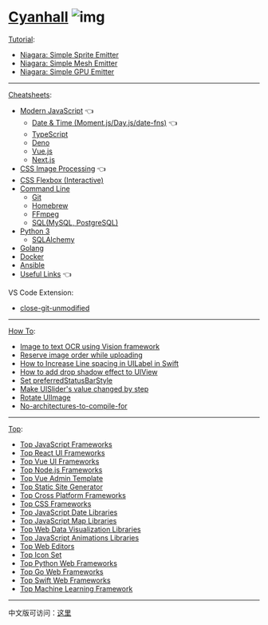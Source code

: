 # [Cyanhall](https://www.cyanhall.com/) ![img](https://www.cyanhall.com/favicon-32x32.png)

[Tutorial](https://www.cyanhall.com/tutorial/):
* [Niagara: Simple Sprite Emitter](https://www.cyanhall.com//tutorial/1.niagara-simple-sprite-emitter/)
* [Niagara: Simple Mesh Emitter](https://www.cyanhall.com/tutorial/2.niagara-simple-mesh-emitter/)
* [Niagara: Simple GPU Emitter](https://www.cyanhall.com/tutorial/3.niagara-simple-gpu-emitter/)

---

[Cheatsheets](https://www.cyanhall.com/cheatsheet/):
* [Modern JavaScript](https://www.cyanhall.com/cheatsheet/8.javascript-cheatsheet/) 👈
  * [Date & Time (Moment.js/Day.js/date-fns)](https://www.cyanhall.com/cheatsheet/18.javascript-date-time-cheatsheet/) 👈
  * [TypeScript](https://www.cyanhall.com/cheatsheet/13.typescript-cheatsheet/)
  * [Deno](https://www.cyanhall.com/cheatsheet/11.deno-cheatsheet/)
  * [Vue.js](https://www.cyanhall.com/cheatsheet/9.vue-js-cheatsheet/)
  * [Next.js](https://www.cyanhall.com/cheatsheet/next-js-cheatsheet/)
* [CSS Image Processing](https://www.cyanhall.com/cheatsheet/19.css-image-processing/) 👈
* [CSS Flexbox (Interactive)](https://www.cyanhall.com/cheatsheet/12.css-flexbox-cheatsheet/)
* [Command Line](https://www.cyanhall.com/cheatsheet/1.shell-shortcut/)
  * [Git](https://www.cyanhall.com/cheatsheet/4.git-shotcut/)
  * [Homebrew](https://www.cyanhall.com/cheatsheet/7.homebrew-cheatsheet/)
  * [FFmpeg](https://www.cyanhall.com/cheatsheet/20.ffmpeg-cheatsheet/)
  * [SQL(MySQL, PostgreSQL)](https://www.cyanhall.com/cheatsheet/21.sql-cheatsheet/)
* [Python 3](https://www.cyanhall.com/cheatsheet/16.python-cheatsheet/)
  * [SQLAlchemy](https://www.cyanhall.com/cheatsheet/22.SQLAlchemy-cheatsheet/)
* [Golang](https://www.cyanhall.com/cheatsheet/17.go-cheatsheet/)
* [Docker](https://www.cyanhall.com/cheatsheet/15.docker-cheatsheet/)
* [Ansible](https://www.cyanhall.com/cheatsheet/14.ansible-cheatsheet/)
* [Useful Links](https://www.cyanhall.com/cheatsheet/6.useful-online-tools-for-programmer/) 👈

VS Code Extension:
* [close-git-unmodified](https://github.com/Cyanhall/vscode-close-git-unmodified)

---

[How To](https://www.cyanhall.com/how-to/):
* [Image to text OCR using Vision framework](https://www.cyanhall.com/how-to/iOS/8.create-image-to-text-OCR-using-Vision-framework/)
* [Reserve image order while uploading](https://www.cyanhall.com/how-to/iOS/6.reserve-image-order-while-upload-multiple-images/)
* [How to Increase Line spacing in UILabel in Swift](https://www.cyanhall.com/how-to/iOS/1.increase-line-spacing-in-uilabel-in-swift/)
* [How to add drop shadow effect to UIView](https://www.cyanhall.com/how-to/iOS/2.add-drop-shadow-effect-to-uiview)
* [Set preferredStatusBarStyle](https://www.cyanhall.com/how-to/iOS/3.set-preferredStatusBarStyle/)
* [Make UISlider's value changed by step](https://www.cyanhall.com/how-to/iOS/4.make-UISlider-value-changed-by-step/)
* [Rotate UIImage](https://www.cyanhall.com/how-to/iOS/5.rotate-UIImage/)
* [No-architectures-to-compile-for](https://www.cyanhall.com/how-to/iOS/7.fix-error-No-architectures-to-compile-for/)

---

[Top](https://www.cyanhall.com/top/):
 * [Top JavaScript Frameworks](https://www.cyanhall.com/top/javascript-framework/)
 * [Top React UI Frameworks](https://www.cyanhall.com/top/vue-ui-framework/)
 * [Top Vue UI Frameworks](https://www.cyanhall.com/top/vue-ui-framework/)
 * [Top Node.js Frameworks](https://www.cyanhall.com/top/nodejs-framework/)
 * [Top Vue Admin Template](https://www.cyanhall.com/top/vue-admin-template/)
 * [Top Static Site Generator](https://www.cyanhall.com/top/static-site-generator/)
 * [Top Cross Platform Frameworks](https://www.cyanhall.com/top/cross-platform-framework/)
 * [Top CSS Frameworks](https://www.cyanhall.com/top/css-framework/)
 * [Top JavaScript Date Libraries](https://www.cyanhall.com/top/javascript-date-libraries/)
 * [Top JavaScript Map Libraries](https://www.cyanhall.com/top/javascript-map-libraries/)
 * [Top Web Data Visualization Libraries](https://www.cyanhall.com/top/web-data-visualization-libraries/)
 * [Top JavaScript Animations Libraries](https://www.cyanhall.com/top/javascript-animation-libraries/)
 * [Top Web Editors](https://www.cyanhall.com/top/web-editors/)
 * [Top Icon Set](https://www.cyanhall.com/top/icon-set/)
 * [Top Python Web Frameworks](https://www.cyanhall.com/top/python-web-framework/)
 * [Top Go Web Frameworks](https://www.cyanhall.com/top/go-web-framework/)
 * [Top Swift Web Frameworks](https://www.cyanhall.com/top/swift-web-framework/)
 * [Top Machine Learning Framework](https://www.cyanhall.com/top/machine-learning-framework/)

---

中文版可访问：[这里](https://www.cyanhall.com/cn/)
